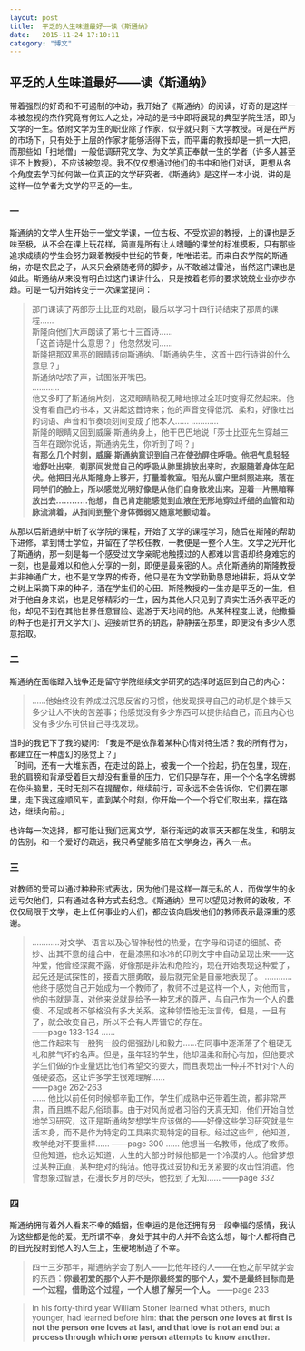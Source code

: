 ```yaml
---
layout: post
title:  平乏的人生味道最好——读《斯通纳》
date:   2015-11-24 17:10:11
category: "博文"
---
```


## 平乏的人生味道最好——读《斯通纳》



带着强烈的好奇和不可遏制的冲动，我开始了《斯通纳》的阅读，好奇的是这样一本被忽视的杰作究竟有何过人之处，冲动的是书中即将展现的典型学院生活，即为文学的一生。依附文学为生的职业除了作家，似乎就只剩下大学教授。可是在严厉的市场下，只有处于上层的作家才能够活得下去，而平庸的教授却是一抓一大把，而那些如「扫地僧」一般低调研究文学、为文学真正奉献一生的学者（许多人甚至评不上教授），不应该被忽视。我不仅仅想通过他们的书中和他们对话，更想从各个角度去学习如何做一位真正的文学研究者。《斯通纳》是这样一本小说，讲的是这样一位学者为文学的平乏的一生。  


### 一
斯通纳的文学人生开始于一堂文学课，一位古板、不受欢迎的教授，上的课也是乏味至极，从不会在课上玩花样，简直是所有让人嗜睡的课堂的标准模板，只有那些追求成绩的学生会努力跟着教授中世纪的节奏，唯唯诺诺。而来自农学院的斯通纳，亦是农民之子，从来只会紧随老师的脚步，从不敢越过雷池，当然这门课也是如此。斯通纳从来没有明白过这门课讲什么，只是按着老师的要求兢兢业业亦步亦趋。可是一切开始转变于一次课堂提问：

>那门课读了两部莎士比亚的戏剧，最后以学习十四行诗结束了那周的课程……  
斯隆向他们大声朗读了第七十三首诗……  
「这首诗是什么意思？」他忽然发问……  
斯隆把那双黑亮的眼睛转向斯通纳。「斯通纳先生，这首十四行诗讲的什么意思？」  
斯通纳咕哝了声，试图张开嘴巴。  
…………  
他又多盯了斯通纳片刻，这双眼睛熟视无睹地掠过全班时变得茫然起来。他没有看自己的书本，又讲起这首诗来；他的声音变得低沉、柔和，好像吐出的词语、声音和节奏顷刻间变成了他本人……
…………  
斯隆的眼睛又回到威廉·斯通纳身上，他干巴巴地说「莎士比亚先生穿越三百年在跟你说话，斯通纳先生，你听到了吗？」  
**有那么几个时刻，威廉·斯通纳意识到自己在使劲屏住呼吸。他把气息轻轻地舒吐出来，刹那间发觉自己的呼吸从肺里排放出来时，衣服随着身体在起伏。他把目光从斯隆身上移开，打量着教室。阳光从窗户里斜照进来，落在同学们的脸上，所以感觉光明好像是从他们自身散发出来，迎着一片黑暗释放出去…………他想，自己肯定能感觉到血液在无形地穿过纤细的血管和动脉流淌着，从指间到整个身体微弱又随意地颤动着。**    


从那以后斯通纳中断了农学院的课程，开始了文学的课程学习，随后在斯隆的帮助下进修，拿到博士学位，并留在了学校任教，一教便是一整个人生。文学之光开化了斯通纳，那一刻是每一个感受过文学亲昵地触摸过的人都难以言语却终身难忘的一刻，也是最难以和他人分享的一刻，即便是最亲密的人。点化斯通纳的斯隆教授并非神通广大，也不是文学界的传奇，他只是在为文学勤勤恳恳地耕耘，将从文学之树上采摘下来的种子，洒在学生们的心田。斯隆教授的一生亦是平乏的一生，但对于他自身来说，也是足够精彩的一生，因为其他人只见到了真实生活外表平乏的他，却见不到在其他世界任意冒险、遨游于天地间的他。从某种程度上说，他撒播的种子也是打开文学大门、迎接新世界的钥匙，静静摆在那里，即便没有多少人愿意拾取。  

### 二 

斯通纳在面临踏入战争还是留守学院继续文学研究的选择时返回到自己的内心：

>……他始终没有养成过沉思反省的习惯，他发现探寻自己的动机是个棘手又多少让人不快的苦差事；他感觉没有多少东西可以提供给自己，而且内心也没有多少东可供自己寻找发现。  

当时的我记下了我的疑问:
「我是不是依靠着某种心情对待生活？我的所有行为，都建立在一种虚幻的感觉上？」  
「时间，还有一大堆东西，在走过的路上，被我一个一个捡起，扔在包里，现在，我的肩膀和背承受着巨大却没有重量的压力，它们只是存在，用一个个名字名牌绑在你头脑里，无时无刻不在提醒你，继续前行，可永远不会告诉你，它们要在哪里，走下我这座顺风车，直到某个时刻，你开始一个一个将它们取出来，摆在路边，继续向前。」

也许每一次选择，都可能让我们远离文学，渐行渐远的故事天天都在发生，和朋友的告别，和一个爱好的疏远，我只希望能多陪在文学身边，再久一点。


### 三  

对教师的爱可以通过种种形式表达，因为他们是这样一群无私的人，而做学生的永远亏欠他们，只有通过各种方式去纪念。《斯通纳》里可以望见对教师的致敬，不仅仅局限于文学，走上任何事业的人们，都应该向启发他们的教师表示最深重的感谢。  

>…………对文学、语言以及心智神秘性的热爱，在字母和词语的细腻、奇妙、出其不意的组合中，在最漆黑和冰冷的印刷文字中自动呈现出来——这种爱，他曾经深藏不露，好像那是非法和危险的，现在开始表现这种爱了，起先还是试探性的，接着大胆勇敢，最后就完全是自豪地表现了。
…………  
他终于感觉自己开始成为一个教师了，教师不过是这样一个人，对他而言，他的书就是真，对他来说就是给予一种艺术的尊严，与自己作为一个人的蠢傻、不足或者不够格没有多大关系。这种领悟他无法言传，但是，一旦有了，就会改变自己，所以不会有人弄错它的存在。  
——page  133-134
……  
他工作起来有一股狗一般的倔强劲儿和毅力……在同事中逐渐落了个粗硬无礼和脾气坏的名声。但是，虽年轻的学生，他却温柔和耐心有加，但他要求学生们做的作业量远比他们希望交的要大，而且表现出一种并不针对个人的强硬姿态，这让许多学生很难理解……  
——page 262-263  
……
他比以前任何时候都辛勤工作，学生们成熟中还带着生疏，都非常严肃，而且瞧不起凡俗琐事。由于对风尚或者习俗的天真无知，他们开始自觉地学习研究，这正是斯通纳梦想学生应该做的——好像这些学习研究就是生活本身，而不是作为特定的工具来实现特定的目标。经过这些年，他知道，教学绝对不要重样……
——page 300
……
他想当一名教师，他成了教师。但他知道，他永远知道，人生的大部分时候他都是一个冷漠的人。他曾梦想过某种正直，某种绝对的纯洁。他寻找过妥协和无关紧要的攻击性消遣。他曾想象过智慧，在漫长岁月的尽头，他找到了无知……
——page 332  


### 四  

斯通纳拥有着外人看来不幸的婚姻，但幸运的是他还拥有另一段幸福的感情，我认为这些都是他的爱。无所谓不幸，身处于其中的人并不会这么想，每个人都将自己的目光投射到他人的人生上，生硬地制造了不幸。  

>四十三岁那年，斯通纳学会了别人——比他年轻的人——在他之前早就学会的东西：**你最初爱的那个人并不是你最终爱的那个人，爱不是最终目标而是一个过程，借助这个过程，一个人想了解另一个人。**
——page 233

>In his forty-third year William Stoner learned what others, much younger, had learned before him: **that the person one loves at first is not the person one loves at last, and that love is not an end but a process through which one person attempts to know another.**
